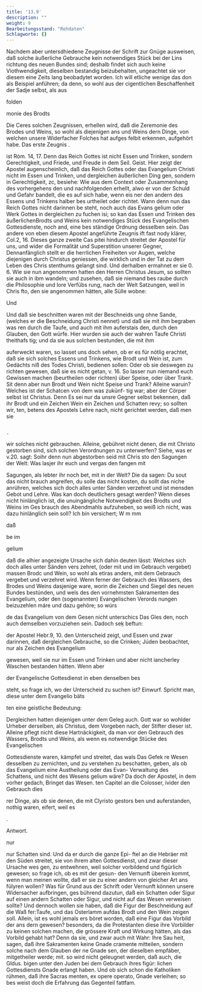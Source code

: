 ```yaml
---
title: '13.9'
description: ""
weight: 9
Bearbeitungsstand: "Rohdaten"
Schlagworte: {}
---
```

<!-- Seite 663 -->


Nachdem aber untersdhiedene Zeugnisse der Schrift zur Gnüge ausweisen, daß solche äußerliche Gebrauche kein notwendiges Stück bei der Lins richtung des neuen Bundes sind; deshalb findet sich auch keine Viothwendigkeit, dieselben bestandig beizubehalten, ungeachtet sie vor diesem eine Zeits lang beobadytet worden. Ich will etliche wenige das don als Beispiel anführen; da denn, so wohl aus der cigentlichen Beschaffenheit der Sadje selbst, als aus

folden

monie des Brodts

<!-- Seite 664 -->

Die Ceres solchen Zeugnissen, erhellen wird, daß die Zeremonie
des Brodes und Weins, so wohl als diejenigen ans und Weins dern Dinge, von welchen unsere Widerfacher Folches hat aufges felbit erkennen, aufgehört habe. Das erste Zeugnis .

ist Róm. 14, 17. Denn das Reich Gottes ist nicht Essen und Trinken, sondern Gerechtigkeit, und Friede, und Freude in dem Seil. Geist. Hier zeigt der Apostel augenscheinlich, daß das Reich Gottes oder das Evangelium Christi nicht im Essen und Trinken, und dergleichen äußerlichen Ding gen, sondern in Gerechtigkeit, zc, besiehe: Wie aus dem Context oder Zusammenhang des vorhergehens den und nachfolgenden erhellt, alwo er von der Schuld und Gefahr bandelt, die es auf sich habe, wenn eis ner den andern des Essens und Trinkens halber bes urtheilet oder richtet. Wann denn nun das Reich Gottes nicht darinnen be steht, noch auch das Evans gelium oder Werk Gottes in dergleichen zu fuchen isi; so kan das Essen und Trinken des äußerlichenBrodts und Weins kein notwendiges Stück des Evangelischen Gottesdienste, noch and, eine bes ständige Ordnung desselben sein. Das andere von eben diesem Apostel angeführte Zeugnis ift fast nody klärer, Col.2, 16. Dieses ganze zweite Cas pitei hindurch streitet der Apostel für uns, und wider die Formalität und Superstition unserer Gegner, Dennanfänglich stellt er die herrlichen Freiheiten vor Augen, welche diejenigen durch Christus geniessen, die wirklich und in der Tat zu dem Leben des Chris stenthums gelangt sind. Und derhalben ermahnet er sie 0. 6. Wie sie nun angenommen hatten den Herren Christus Jesum, so sollten sie auch in ibm wandeln; und zusehen, daß sie niemand bes raube durch die Philosophie und lore Verfübs rung, nach der Welt Satzungen, weil in Chris fto, den sie angenommen hätten, alle Sülle wobne:

Und
<!-- Seite 665 -->
 Und daß sie beschnitten waren mit der Beschneids
ung ohne Sande, (welches er die Beschneidung
Christi nennet) und daß sie mit ihm begraben was
ren durch die Taufe, und auch mit ihm auferstais
den, durch den Glauben, den Gott würfe. Hier
wurden sie auch der wahren Taufe Christi theithafs
tig; und da sie aus solchen bestunden, die mit ihm

auferweckt waren, so lasset uns doch sehen, ob er es
für nótlig erachtet, daß sie sich solches Essens und
Trinkens, wie Brodt und Wein ist, zum Gedächts
niß des Todes Christi, bedienen sollen: Oder ob sie
deswegen zu richten gewesen, daß sie es nicht getan,
v. 16. So lasser nun niemand euch Gewissen
machen (beurtheilen oder richten) über Speise,
oder über Trank. Sit denn aber nun Brodt und
Wein nicht Speise und Trank? Alleine waruin?
Welches ist der Schatcen von dem was zukünf-
tig war; aber der Cörper selbst ist Christus. Denn Es sei nur
da unsre Gegner selbst bekennen, daß ihr Brodt und ein Zeichen
Wein ein Zeichen und Schatten revy; so sollten wir, ten, betens
des Apostels Lehre nach, nicht gerichtet werden, daß men sie

                                                                                     .
wir solches nicht gebrauchen. Alleine, gebühret nicht
 denen, die mit Christo gestorben sind, sich solchen
 Verordnungen zu unterwerfen? Siehe, was er v.20.
 sagt: Soihr denn nun abgestorben seid mit Chris
 sto den Sagungen der Welt: Was lasjer ihr euch und vergas
 den fangen mit

Sagungen, als lebter ihr noch bet, mit in der Welt? Die da sagen: Du sout das nicht brauch angreifen, du solle das nicht kosten, du sollt das niche anrühren, welches sich doch alles unter Sänden verzehret und ist mensden Gebot und Lehre. Was kan doch deutlichers gesagt werden? Wenn dieses nicht hinlänglich ist, die unuingängliche Notwendigkeit des Brodts und Weins im Ges brauch des Abendmahls aufzuheben, so weiß ich nicht, was dazu hinlänglich sein soll? Ich bin versichert; W m mm

daß

be im

gelium
<!-- Seite 666 -->
daß die alhier angezeigte Ursache sich dahin deuten lässt: Welches sich doch alles unter Sänden vers zehret, (oder mit und im Gebrauch vergebet) massen Brodc und Wein, so wohl als etiras anders, mit dem Gebrauch vergebet und verzehret wird. Wenn ferner der Gebrauch des Wassers, des Brodes und Weins dasjenige ware, worin die Zeichen und Siegel des neuen Bundes bestúnden, und wels des den vornehmsten Sakramenten des Evangelium, oder den (sogenannten) Evangelischen Verords nungen beizuzehlen máre und dazu gehöre; so wúrs

de das Evangelium von dem Gesen nicht unterschics Das Gles den, noch auch demselben vorzuziehen sein. Dadoch seķ beftun:

der Apostel Hebr.9, 10. den Unterscheid zeigt, und Essen und zwar darinnen, daß dergleichen Gebrauche, so die Crinken; Júden beobachtet, nur als Zeichen des Evangelium

gewesen, weil sie nur im Essen und Trinken und aber nicht iancherley Waschen bestanden hätten. Wenn aber

der Evangelische Gottesdienst in eben denselben bes

steht, so frage ich, wo der Unterscheid zu suchen ist? Einwurf. Spricht man, diese unter dem Evangelio bäts

ten eine geistliche Bedeutung:

Dergleichen hatten diejenigen unter dem Geleg auch. Gott war so wohlder Urheber derselben, als Christus, dem Vorgeben nach, der Stifter dieser ist. Alleine pflegt nicht diese Hartnäckigkeit, da man vor den Gebrauch des Wassers, Brodts und Weins, als wenn es notwendige Stücke des Evangelischen

Gottesdienste waren, kämpfet und streitet, das wals Das Gefek re Wesen desselben zu zernichten, und zu verstehen zu beschatten, geben, als ob das Evangelium eine Austheilung oder das Evan- Verwaltung des Schattens, und nicht des Wesens gelium wäre? Da doch der Apostel, in dem vorher gedach, Bringet das Wesen. ten Capitel an die Colosser, ivider den Gebrauch dies

rer Dinge, als ob sie denen, die mit Clyristo gestors ben und auferstanden, nothig waren, eifert, weil es

.

Antwort.

nur
<!-- Seite 667 -->

nur Schatten sind. Und da er durch die ganze Epi-
 ftel an die Hebräer mit den Süden streitet, sie von
ihrem alten Gottesdienst, und zwar dieser Ursache wes
 gen, zu entwehnen, weil solcher vorbildend und
 figürlich gewesen; so frage ich, ob es mit der gesun-
den Vernunft überein kommt, wenn man meinen
 wollte, daß er sie zu einer andern von gleicher Art ans
 fülyren wollen? Was für Grund aus der Schrift oder
 Vernunft können unsere Widersacher aufbringen, ges
 bührend dazutun, daß ein Schatten oder Sigur
 auf einen andern Schatten oder Sigur, und nicht auf
 das Wesen verweisen sollte? Und dennoch wollen sie
 haben, daß die Figur der Beschneidung auf die Waß
 fer:Taufe, und das Osterlamm aufdas Brodt und
 den Wein zeigen soll. Allein, ist es wohl jemals ers
 böret worden, daß eine Figur das Vorbild der ans
 dern gewesen? besonders, da die Protestanten
 diese ihre Vorbilder zu keinen solchen machen, die
 grössere Kraft und Wirkung hätten, als das Vorbild
 gehabt hat? Denn da sie, und zwar auch mit Wahr: Ihre Sau
 heit, sagen, daß ihre Sakramenten keine Gnade cramente
 mitteilen, sondern solche nach dem Glauben der ne Gnade
 sen, der dieselben empfáber, mitgetheiler werde; mit.
 so wird nicht geleugnet werden, daß auch, die Gldus.
 bigen unter den Juden bei dem Gebrauch ihres figúr:
 lichen Gottesdiensts Gnade erlangt haben. Und
 ob sich schon die Katholiken rühmen, daß ihre Sacras
 menten, ex opere operato, Gnade verleihen; so bes
 weist doch die Erfahrung das Gegenteil fattfam.
